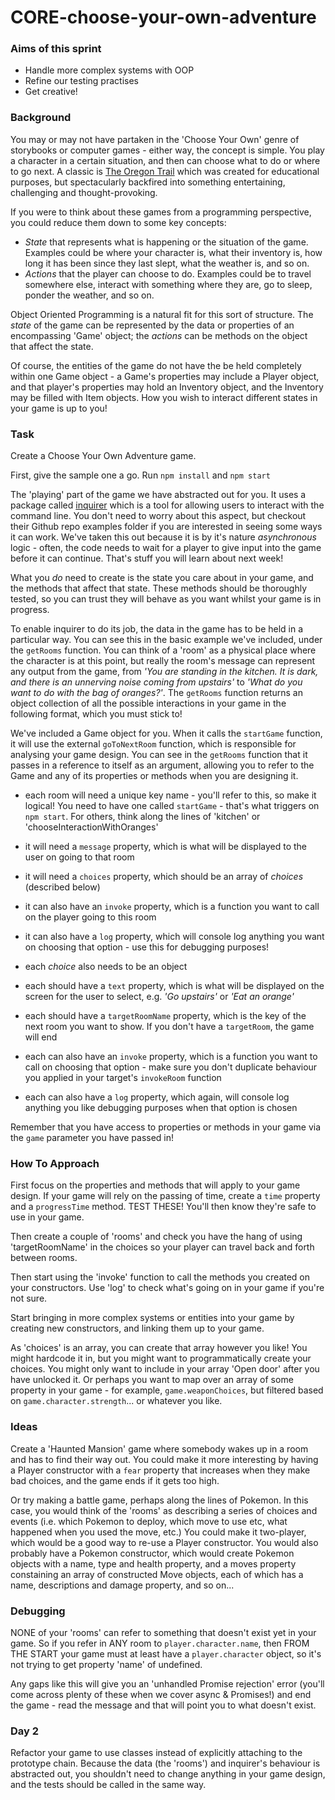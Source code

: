 # CORE-choose-your-own-adventure

### Aims of this sprint

- Handle more complex systems with OOP
- Refine our testing practises
- Get creative!

### Background

You may or may not have partaken in the 'Choose Your Own' genre of storybooks or computer games - either way, the concept is simple. You play a character in a certain situation, and then can choose what to do or where to go next. A classic is [The Oregon Trail](https://classicreload.com/oregon-trail.html) which was created for educational purposes, but spectacularly backfired into something entertaining, challenging and thought-provoking.

If you were to think about these games from a programming perspective, you could reduce them down to some key concepts:

- _State_ that represents what is happening or the situation of the game. Examples could be where your character is, what their inventory is, how long it has been since they last slept, what the weather is, and so on.
- _Actions_ that the player can choose to do. Examples could be to travel somewhere else, interact with something where they are, go to sleep, ponder the weather, and so on.

Object Oriented Programming is a natural fit for this sort of structure. The _state_ of the game can be represented by the data or properties of an encompassing 'Game' object; the _actions_ can be methods on the object that affect the state.

Of course, the entities of the game do not have the be held completely within one Game object - a Game's properties may include a Player object, and that player's properties may hold an Inventory object, and the Inventory may be filled with Item objects. How you wish to interact different states in your game is up to you!

### Task

Create a Choose Your Own Adventure game.

First, give the sample one a go. Run `npm install` and `npm start`

The 'playing' part of the game we have abstracted out for you. It uses a package called [inquirer](https://www.npmjs.com/package/inquirer/v/5.0.1) which is a tool for allowing users to interact with the command line. You don't need to worry about this aspect, but checkout their Github repo examples folder if you are interested in seeing some ways it can work. We've taken this out because it is by it's nature _asynchronous_ logic - often, the code needs to wait for a player to give input into the game before it can continue. That's stuff you will learn about next week!

What you _do_ need to create is the state you care about in your game, and the methods that affect that state. These methods should be thoroughly tested, so you can trust they will behave as you want whilst your game is in progress.

To enable inquirer to do its job, the data in the game has to be held in a particular way. You can see this in the basic example we've included, under the `getRooms` function. You can think of a 'room' as a physical place where the character is at this point, but really the room's message can represent any output from the game, from _'You are standing in the kitchen. It is dark, and there is an unnerving noise coming from upstairs'_ to _'What do you want to do with the bag of oranges?'_. The `getRooms` function returns an object collection of all the possible interactions in your game in the following format, which you must stick to!

We've included a Game object for you. When it calls the `startGame` function, it will use the external `goToNextRoom` function, which is responsible for analysing your game design. You can see in the `getRooms` function that it passes in a reference to itself as an argument, allowing you to refer to the Game and any of its properties or methods when you are designing it.

- each room will need a unique key name - you'll refer to this, so make it logical! You need to have one called `startGame` - that's what triggers on `npm start`. For others, think along the lines of 'kitchen' or 'chooseInteractionWithOranges'
- it will need a `message` property, which is what will be displayed to the user on going to that room
- it will need a `choices` property, which should be an array of _choices_ (described below)
- it can also have an `invoke` property, which is a function you want to call on the player going to this room
- it can also have a `log` property, which will console log anything you want on choosing that option - use this for debugging purposes!


- each _choice_ also needs to be an object
- each should have a `text` property, which is what will be displayed on the screen for the user to select, e.g. _'Go upstairs'_ or _'Eat an orange'_
- each should have a `targetRoomName` property, which is the key of the next room you want to show. If you don't have a `targetRoom`, the game will end
- each can also have an `invoke` property, which is a function you want to call on choosing that option - make sure you don't duplicate behaviour you applied in your target's `invokeRoom` function
- each can also have a `log` property, which again, will console log anything you like debugging purposes when that option is chosen

Remember that you have access to properties or methods in your game via the `game` parameter you have passed in!

### How To Approach

First focus on the properties and methods that will apply to your game design. If your game will rely on the passing of time, create a `time` property and a `progressTime` method. TEST THESE! You'll then know they're safe to use in your game.

Then create a couple of 'rooms' and check you have the hang of using 'targetRoomName' in the choices so your player can travel back and forth between rooms.

Then start using the 'invoke' function to call the methods you created on your constructors. Use 'log' to check what's going on in your game if you're not sure.

Start bringing in more complex systems or entities into your game by creating new constructors, and linking them up to your game.

As 'choices' is an array, you can create that array however you like! You might hardcode it in, but you might want to programmatically create your choices. You might only want to include in your array 'Open door' after you have unlocked it. Or perhaps you want to map over an array of some property in your game - for example, `game.weaponChoices`, but filtered based on `game.character.strength`... or whatever you like.

### Ideas

Create a 'Haunted Mansion' game where somebody wakes up in a room and has to find their way out. You could make it more interesting by having a Player constructor with a `fear` property that increases when they make bad choices, and the game ends if it gets too high.

Or try making a battle game, perhaps along the lines of Pokemon. In this case, you would think of the 'rooms' as describing a series of choices and events (i.e. which Pokemon to deploy, which move to use etc, what happened when you used the move, etc.) You could make it two-player, which would be a good way to re-use a Player constructor. You would also probably have a Pokemon constructor, which would create Pokemon objects with a name, type and health property, and a moves property constaining an array of constructed Move objects, each of which has a name, descriptions and damage property, and so on...

### Debugging

NONE of your 'rooms' can refer to something that doesn't exist yet in your game. So if you refer in ANY room to `player.character.name`, then FROM THE START your game must at least have a `player.character` object, so it's not trying to get property 'name' of undefined.

Any gaps like this will give you an 'unhandled Promise rejection' error (you'll come across plenty of these when we cover async & Promises!) and end the game - read the message and that will point you to what doesn't exist.

### Day 2

Refactor your game to use classes instead of explicitly attaching to the prototype chain. Because the data (the 'rooms') and inquirer's behaviour is abstracted out, you shouldn't need to change anything in your game design, and the tests should be called in the same way.
